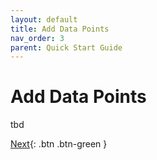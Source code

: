 ```yaml
---
layout: default
title: Add Data Points
nav_order: 3
parent: Quick Start Guide
---
```


# Add Data Points
tbd

[Next](https://hslu-ige-laes.github.io/lcm/docs/quickstartguide/addDataSources/){: .btn .btn-green }